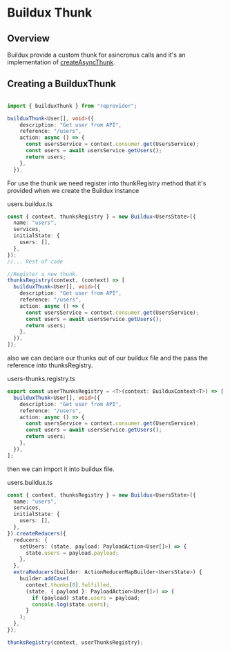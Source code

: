 # Buildux Thunk

## Overview

Buildux provide a custom thunk for asincronus calls and it's an implementation of [createAsyncThunk](https://redux-toolkit.js.org/usage/usage-guide#async-requests-with-createasyncthunk).

## Creating a BuilduxThunk

```typescript

import { builduxThunk } from "reprovider";

builduxThunk<User[], void>({
    description: "Get user from API",
    reference: "/users",
    action: async () => {
      const usersService = context.consumer.get(UsersService);
      const users = await usersService.getUsers();
      return users;
    },
  }),
```

For use the thunk we need register into thunkRegistry method that it's provided when we create the Buildux instance

users.buildux.ts

```typescript
const { context, thunksRegistry } = new Buildux<UsersState>({
  name: "users",
  services,
  initialState: {
    users: [],
  },
});
//... Rest of code

//Register a new thunk.
thunksRegistry(context, (context) => [
  builduxThunk<User[], void>({
    description: "Get user from API",
    reference: "/users",
    action: async () => {
      const usersService = context.consumer.get(UsersService);
      const users = await usersService.getUsers();
      return users;
    },
  }),
]);
```

also we can declare our thunks out of our buildux file and the pass the reference into thunksRegistry.

users-thunks.registry.ts

```typescript
export const userThunksRegistry = <T>(context: BuilduxContext<T>) => [
  builduxThunk<User[], void>({
    description: "Get user from API",
    reference: "/users",
    action: async () => {
      const usersService = context.consumer.get(UsersService);
      const users = await usersService.getUsers();
      return users;
    },
  }),
];
```

then we can import it into buildux file.

users.buildux.ts

```typescript
const { context, thunksRegistry } = new Buildux<UsersState>({
  name: "users",
  services,
  initialState: {
    users: [],
  },
}).createReducers({
  reducers: {
    setUsers: (state, payload: PayloadAction<User[]>) => {
      state.users = payload.payload;
    },
  },
  extraReducers(builder: ActionReducerMapBuilder<UsersState>) {
    builder.addCase(
      context.thunks[0].fulfilled,
      (state, { payload }: PayloadAction<User[]>) => {
        if (payload) state.users = payload;
        console.log(state.users);
      }
    );
  },
});

thunksRegistry(context, userThunksRegistry);
```
